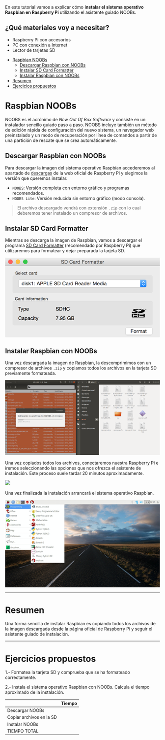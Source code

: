 En este tutorial vamos a explicar cómo **instalar el sistema operativo Raspbian en Raspberry Pi** utilizando el asistente guiado NOOBs.

## ¿Qué materiales voy a necesitar?

- Raspberry Pi con accesorios
- PC con conexión a Internet
- Lector de tarjetas SD

<div class="toc">

- [Raspbian NOOBs](#raspbian-noobs)
  - [Descargar Raspbian con NOOBs](#descargar-raspbian-con-noobs)
  - [Instalar SD Card Formatter](#instalar-sd-card-formatter)
  - [Instalar Raspbian con NOOBs](#instalar-raspbian-con-noobs)
- [Resumen](#resumen)
- [Ejercicios propuestos](#ejercicios-propuestos)

</div>

# Raspbian NOOBs

NOOBS es el acrónimo de *New Out Of Box Software* y consiste en un instalador sencillo guiado paso a paso. NOOBS incluye también un método de edición rápida de configuración del nuevo sistema, un navegador web preinstalado y un modo de recuperación por línea de comandos a partir de una partición de rescate que se crea automáticamente.

## Descargar Raspbian con NOOBs

Para descargar la imagen del sistema operativo Raspbian accederemos al apartado de [descargas](https://www.raspberrypi.org/downloads/noobs/) de la web oficial de Raspberry Pi y elegimos la versión que queremos instalar.

- `NOOBS`: Versión completa con entorno gráfico y programas recomendados.
- `NOOBS Lite`: Versión reducida sin entorno gráfico (modo consola).

> El archivo descargado vendrá con extensión `.zip` con lo cual deberemos tener instalado un compresor de archivos.

## Instalar SD Card Formatter

Mientras se descarga la imagen de Raspbian, vamos a descargar el programa [SD Card Formatter](https://www.sdcard.org/downloads/index.html) (recomendado por Raspberry Pi) que utilizaremos para formatear y dejar preparada la tarjeta SD. 

![](img/sdcard-formatter.png)

## Instalar Raspbian con NOOBs

Una vez descargada la imagen de Raspbian, la descomprimimos con un compresor de archivos `.zip` y copiamos todos los archivos en la tarjeta SD previamente formateada.

![](img/copiar.png)

Una vez copiados todos los archivos, conectaremos nuestra Raspberry Pi e iremos seleccionando las opciones que nos ofrezca el asistente de instalación. Este proceso suele tardar 20 minutos aproximadamente.

![](img/noobs.gif)

Una vez finalizada la instalación arrancará el sistema operativo Raspbian.

![](img/raspbian.png)

---

# Resumen

Una forma sencilla de instalar Raspbian es copiando todos los archivos de la imagen descargada desde la página oficial de Raspberry Pi y seguir el asistente guiado de instalación.

---

# Ejercicios propuestos

1.- Formatea la tarjeta SD y comprueba que se ha formateado correctamente.

2.- Instala el sistema operativo Raspbian con NOOBs. Calcula el tiempo aproximado de la instalación.

|                          | Tiempo |
| ------------------------ | ------ |
| Descargar NOOBs          |        |
| Copiar archivos en la SD |        |
| Instalar NOOBs           |        |
| TIEMPO TOTAL             |        |
